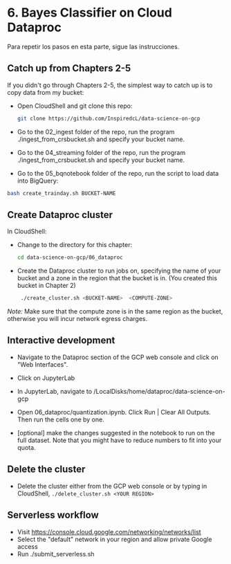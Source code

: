 # 6. Bayes Classifier on Cloud Dataproc

Para repetir los pasos en esta parte, sigue las instrucciones.

## Catch up from Chapters 2-5

If you didn't go through Chapters 2-5, the simplest way to catch up is to copy data from my bucket:

* Open CloudShell and git clone this repo:

    ``` sh
    git clone https://github.com/InspiredcL/data-science-on-gcp
    ```

* Go to the 02_ingest folder of the repo, run the program
  ./ingest_from_crsbucket.sh and specify your bucket name.
* Go to the 04_streaming folder of the repo, run the program
  ./ingest_from_crsbucket.sh and specify your bucket name.
* Go to the 05_bqnotebook folder of the repo, run the script to load data into
  BigQuery:

 ```bash
 bash create_trainday.sh BUCKET-NAME
 ```

## Create Dataproc cluster

In CloudShell:

* Change to the directory for this chapter:

    ```sh
    cd data-science-on-gcp/06_dataproc
    ```

* Create the Dataproc cluster to run jobs on, specifying the name of your bucket and a
  zone in the region that the bucket is in. (You created this bucket in Chapter 2)

   ```sh
    ./create_cluster.sh <BUCKET-NAME>  <COMPUTE-ZONE>
    ```

*Note:* Make sure that the compute zone is in the same region as the bucket, otherwise you will incur network egress charges.

## Interactive development

* Navigate to the Dataproc section of the GCP web console and click on "Web Interfaces".

* Click on JupyterLab

* In JupyterLab, navigate to /LocalDisks/home/dataproc/data-science-on-gcp

* Open 06_dataproc/quantization.ipynb. Click Run | Clear All Outputs. Then run the cells one by one.

* [optional] make the changes suggested in the notebook to run on the full dataset.  Note that you might have to
  reduce numbers to fit into your quota.
  
## Delete the cluster

* Delete the cluster either from the GCP web console or by typing in CloudShell, ```./delete_cluster.sh <YOUR REGION>```

## Serverless workflow

* Visit <https://console.cloud.google.com/networking/networks/list>
* Select the "default" network in your region and allow private Google access
* Run ./submit_serverless.sh
